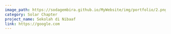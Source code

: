 ```yaml
---
image_path: https://sodagembira.github.io/MyWebsite/img/portfolio/2.png
category: Solar Chapter
project_name: Sekolah di Nibaaf
link: https://google.com
---
```

